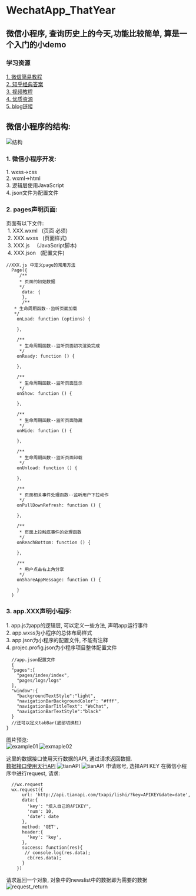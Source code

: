 # WechatApp_ThatYear
## 微信小程序, 查询历史上的今天,功能比较简单, 算是一个入门的小demo
### 学习资源
[1. 微信简易教程](https://developers.weixin.qq.com/miniprogram/dev/quickstart/basic/file.html)</br>
[2. 知乎经典答案](https://www.zhihu.com/question/50907897)</br>
[3. 视频教程](http://www.php.cn/course/297.html)</br>
[4. 优质资源](https://github.com/CoLoser/awesome-wechat-weapp)</br>
[5. blog链接](https://blog.csdn.net/qq_37753409/article/details/79998051)
## 微信小程序的结构:
   ![结构](https://github.com/CoLoser/WechatApp_ThatYear/blob/master/imags/demo.png)
 
### 1. 微信小程序开发:</br>
<p>
  1. wxss->css</br>
  2. wxml->html</br>
  3. 逻辑层使用JavaScript</br>
  4. json文件为配置文件
</p>

### 2. pages声明页面:  
  <p>
  页面有以下文件:</br>
  1. XXX.wxml   (页面 必须)</br>
  2. XXX.wxss   (页面样式)</br>
  3. XXX.js     (JavaScript脚本)</br>
  4. XXX.json   (配置文件)<br>
  </p>

```
//XXX.js 中定义page的常用方法
  Page({
     /**
     * 页面的初始数据
     */
      data: {
      },
      /**
   * 生命周期函数--监听页面加载
   */
    onLoad: function (options) {

    },

    /**
     * 生命周期函数--监听页面初次渲染完成
     */
    onReady: function () {

    },

    /**
     * 生命周期函数--监听页面显示
     */
    onShow: function () {

    },

    /**
     * 生命周期函数--监听页面隐藏
     */
    onHide: function () {

    },

    /**
     * 生命周期函数--监听页面卸载
     */
    onUnload: function () {

    },

    /**
     * 页面相关事件处理函数--监听用户下拉动作
     */
    onPullDownRefresh: function () {

    },

    /**
     * 页面上拉触底事件的处理函数
     */
    onReachBottom: function () {

    },

    /**
     * 用户点击右上角分享
     */
    onShareAppMessage: function () {

    }
  )
```
 ### 3. app.XXX声明小程序:
 <p>
  1. app.js为app的逻辑层, 可以定义一些方法, 声明app运行事件</br>
  2. app.wxss为小程序的总体布局样式      </br>
  3. app.json为小程序的配置文件, 不能有注释</br>
  4. projec.profig.json为小程序项目整体配置文件</br>
 </p>

```
  //app.json配置文件
  {
  "pages":[
    "pages/index/index",
    "pages/logs/logs"
  ],
  "window":{
    "backgroundTextStyle":"light",
    "navigationBarBackgroundColor": "#fff",
    "navigationBarTitleText": "WeChat",
    "navigationBarTextStyle":"black"
  }
  //还可以定义tabBar(底部切换栏)
}
```

图片预览: </br>
![example01](https://github.com/CoLoser/WechatApp_ThatYear/blob/master/imags/example1.png) 
![exmaple02](https://github.com/CoLoser/WechatApp_ThatYear/blob/master/imags/example2.png)
</br>

这里的数据接口使用天行数据的API, 通过请求返回数据.</br>
[数据接口使用天行API](https://www.tianapi.com/)
![tianAPI](https://github.com/CoLoser/WechatApp_ThatYear/blob/master/imags/API01.png)
![tianAPI](https://github.com/CoLoser/WechatApp_ThatYear/blob/master/imags/API02.png)
申请账号, 选择API KEY 在微信小程序中进行request, 请求:</br>
```
  //wx.request
  wx.request({
      url: 'http://api.tianapi.com/txapi/lishi/?key=APIKEY&date=date',
      data:{
        'key': "填入自己的APIKEY",
        'num': 10,
        'date': date
      },
      method: 'GET',
      header:{
        'key': 'key',
      },
      success: function(res){
       // console.log(res.data);
        cb(res.data);
      }
    })
```

请求返回一个对象, 对象中的newslist中的数据即为需要的数据</br>
![request_return](https://github.com/CoLoser/WechatApp_ThatYear/blob/master/imags/request_return.png)
